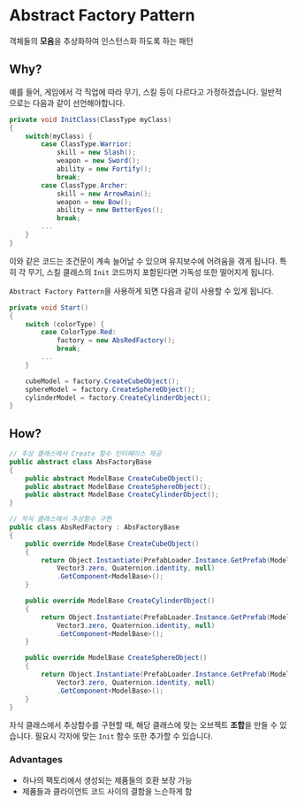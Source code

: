 # Abstract Factory Pattern

객체들의 **모음**을 추상화하여 인스턴스화 하도록 하는 패턴 

## Why?

예를 들어, 게임에서 각 직업에 따라 무기, 스킬 등이 다르다고 가정하겠습니다.
일반적으로는 다음과 같이 선언해야합니다.

```cs
private void InitClass(ClassType myClass) 
{
    switch(myClass) {
        case ClassType.Warrior:
            skill = new Slash();
            weapon = new Sword();
            ability = new Fortify();
            break;
        case ClassType.Archer:
            skill = new ArrowRain();
            weapon = new Bow();
            ability = new BetterEyes();
            break;
        ...
    }
}
```

이와 같은 코드는 조건문이 계속 늘어날 수 있으며 유지보수에 어려움을 겪게 됩니다.
특히 각 무기, 스킬 클래스의 `Init` 코드까지 포함된다면 가독성 또한 떨어지게 됩니다.

`Abstract Factory Pattern`을 사용하게 되면 다음과 같이 사용할 수 있게 됩니다.

```cs
private void Start()
{
    switch (colorType) {
        case ColorType.Red:
            factory = new AbsRedFactory();
            break;
        ...
    }

    cubeModel = factory.CreateCubeObject();
    sphereModel = factory.CreateSphereObject();
    cylinderModel = factory.CreateCylinderObject();
}

```

## How?

```cs
// 추상 클래스에서 Create 함수 인터페이스 제공
public abstract class AbsFactoryBase
{
    public abstract ModelBase CreateCubeObject();
    public abstract ModelBase CreateSphereObject();
    public abstract ModelBase CreateCylinderObject();
}
```

```cs
// 자식 클래스에서 추상함수 구현
public class AbsRedFactory : AbsFactoryBase
{
    public override ModelBase CreateCubeObject()
    {
        return Object.Instantiate(PrefabLoader.Instance.GetPrefab(ModelType.Cube, ColorType.Red),
            Vector3.zero, Quaternion.identity, null)
            .GetComponent<ModelBase>();	
    }

    public override ModelBase CreateCylinderObject()
    {
        return Object.Instantiate(PrefabLoader.Instance.GetPrefab(ModelType.Cylinder, ColorType.Red),
            Vector3.zero, Quaternion.identity, null)
            .GetComponent<ModelBase>();
    }

    public override ModelBase CreateSphereObject()
    {
        return Object.Instantiate(PrefabLoader.Instance.GetPrefab(ModelType.Sphere, ColorType.Red),
            Vector3.zero, Quaternion.identity, null)
            .GetComponent<ModelBase>();
    }
}
```

자식 클래스에서 추상함수를 구현할 때, 해당 클래스에 맞는 오브젝트 **조합**을 만들 수 있습니다.
필요시 각자에 맞는 `Init` 함수 또한 추가할 수 있습니다.

### Advantages
- 하나의 팩토리에서 생성되는 제품들의 호환 보장 가능
- 제품들과 클라이언트 코드 사이의 결함을 느슨하게 함